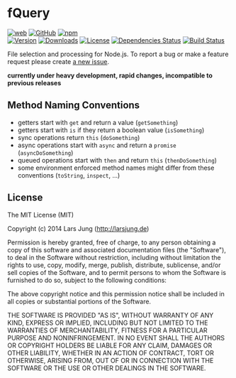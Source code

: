 # fQuery

[![web][web-img]][web-url] [![GitHub][github-img]][github-url] [![npm][npm-img]][npm-url]
<br>
[![Version][npm-v-img]][npm-url] [![Downloads][npm-dm-img]][npm-url] [![License][npm-l-img]][npm-url]
[![Dependencies Status][david-img]][david-url] [![Build Status][travis-img]][travis-url]

File selection and processing for Node.js.
To report a bug or make a feature request please create [a new issue][github-ni-url].

**currently under heavy development, rapid changes, incompatible to previous releases**


## Method Naming Conventions

* getters start with `get` and return a value (`getSomething`)
* getters start with `is` if they return a boolean value (`isSomething`)
* sync operations return `this` (`doSomething`)
* async operations start with `async` and return a `promise` (`asyncDoSomething`)
* queued operations start with `then` and return `this` (`thenDoSomething`)
* some environment enforced method names might differ from these conventions (`toString`, `inspect`, ...)


## License
The MIT License (MIT)

Copyright (c) 2014 Lars Jung (http://larsjung.de)

Permission is hereby granted, free of charge, to any person obtaining a copy
of this software and associated documentation files (the "Software"), to deal
in the Software without restriction, including without limitation the rights
to use, copy, modify, merge, publish, distribute, sublicense, and/or sell
copies of the Software, and to permit persons to whom the Software is
furnished to do so, subject to the following conditions:

The above copyright notice and this permission notice shall be included in
all copies or substantial portions of the Software.

THE SOFTWARE IS PROVIDED "AS IS", WITHOUT WARRANTY OF ANY KIND, EXPRESS OR
IMPLIED, INCLUDING BUT NOT LIMITED TO THE WARRANTIES OF MERCHANTABILITY,
FITNESS FOR A PARTICULAR PURPOSE AND NONINFRINGEMENT. IN NO EVENT SHALL THE
AUTHORS OR COPYRIGHT HOLDERS BE LIABLE FOR ANY CLAIM, DAMAGES OR OTHER
LIABILITY, WHETHER IN AN ACTION OF CONTRACT, TORT OR OTHERWISE, ARISING FROM,
OUT OF OR IN CONNECTION WITH THE SOFTWARE OR THE USE OR OTHER DEALINGS IN
THE SOFTWARE.


[web-url]: http://larsjung.de/fquery/
[github-url]: https://github.com/lrsjng/fquery
[npm-url]: https://www.npmjs.org/package/fquery
[david-url]: https://david-dm.org/lrsjng/fquery
[travis-url]: https://travis-ci.org/lrsjng/fquery
[github-ni-url]: https://github.com/lrsjng/fquery/issues/new

[web-img]: http://img.shields.io/badge/web-larsjung.de/fquery-a0a060.svg?style=flat
[github-img]: http://img.shields.io/badge/GitHub-lrsjng/fquery-a0a060.svg?style=flat
[npm-img]: http://img.shields.io/badge/npm-fquery-a0a060.svg?style=flat

[npm-v-img]: http://img.shields.io/npm/v/fquery.svg?style=flat
[npm-dm-img]: http://img.shields.io/npm/dm/fquery.svg?style=flat
[npm-l-img]: http://img.shields.io/npm/l/fquery.svg?style=flat
[david-img]: http://img.shields.io/david/lrsjng/fquery.svg?style=flat
[travis-img]: http://img.shields.io/travis/lrsjng/fquery.svg?style=flat
